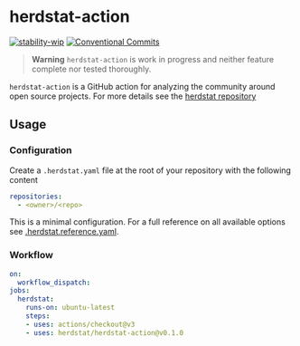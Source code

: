 # herdstat-action

[![stability-wip](https://img.shields.io/badge/stability-wip-lightgrey.svg)](https://github.com/mkenney/software-guides/blob/master/STABILITY-BADGES.md#work-in-progress)
[![Conventional Commits](https://img.shields.io/badge/Conventional%20Commits-1.0.0-%23FE5196?logo=conventionalcommits&logoColor=white)](https://conventionalcommits.org)

> **Warning**
> `herdstat-action` is work in progress and neither feature complete nor tested thoroughly.

`herdstat-action` is a GitHub action for analyzing the community around open
source projects. For more details see the [herdstat repository][herdstat]

[herdstat]: https://github.com/herdstat/herdstat/

## Usage

### Configuration

Create a `.herdstat.yaml` file at the root of your repository with the
following content

```yaml
repositories:
  - <owner>/<repo> 
```

This is a minimal configuration. For a full reference on all available options
see [.herdstat.reference.yaml][herdstat-ref].

[herdstat-ref]: https://github.com/herdstat/herdstat/blob/main/.herdstat.reference.yaml

### Workflow

```yaml
on:
  workflow_dispatch:
jobs:
  herdstat:
    runs-on: ubuntu-latest
    steps:
    - uses: actions/checkout@v3
    - uses: herdstat/herdstat-action@v0.1.0
```
